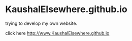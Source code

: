 # KaushalElsewhere.github.io

trying to develop my own website.

click here http://www.KaushalElsewhere.github.io
